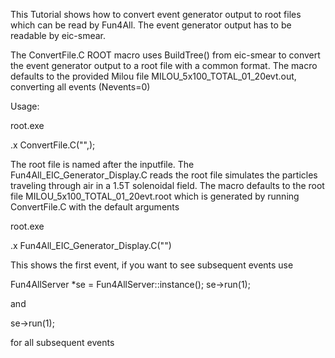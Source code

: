 This Tutorial shows how to convert event generator output to root files which 
can be read by Fun4All. The event generator output has to be readable by 
eic-smear.

The ConvertFile.C ROOT macro uses BuildTree() from eic-smear to convert the 
event generator output to a root file with a common format. The macro defaults 
to the provided Milou file MILOU_5x100_TOTAL_01_20evt.out, converting all 
events (Nevents=0)

Usage:

root.exe

.x ConvertFile.C("<file>",<Nevents>);

The root file is named after the inputfile. The Fun4All_EIC_Generator_Display.C
reads the root file simulates the particles traveling through air in a 1.5T 
solenoidal field. The macro defaults to the root file 
MILOU_5x100_TOTAL_01_20evt.root which is generated by running ConvertFile.C with
the default arguments

root.exe

.x Fun4All_EIC_Generator_Display.C("<rootfile>")

This shows the first event, if you want to see subsequent events use

Fun4AllServer *se = Fun4AllServer::instance();
se->run(1);

and 

se->run(1);

for all subsequent events
